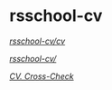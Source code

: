 # rsschool-cv
*[rsschool-cv/cv](https://satoshi15122021.github.io/rsschool-cv/cv)*

*[rsschool-cv/](https://satoshi15122021.github.io/rsschool-cv/)*

*[CV. Cross-Check](https://satoshi15122021.github.io/rsschool-cv-html/index)*
